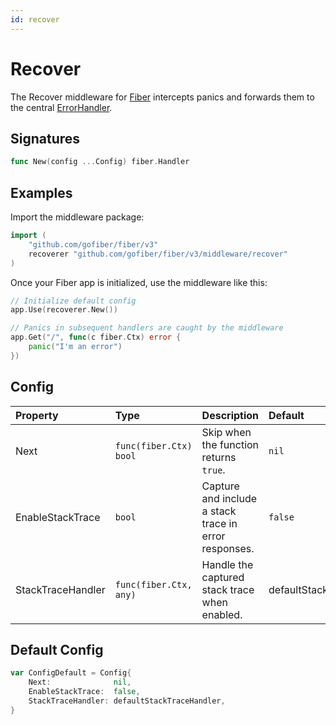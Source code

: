 ```yaml
---
id: recover
---
```


# Recover

The Recover middleware for [Fiber](https://github.com/gofiber/fiber) intercepts panics and forwards them to the central [ErrorHandler](../guide/error-handling).

## Signatures

```go
func New(config ...Config) fiber.Handler
```

## Examples

Import the middleware package:

```go
import (
    "github.com/gofiber/fiber/v3"
    recoverer "github.com/gofiber/fiber/v3/middleware/recover"
)
```

Once your Fiber app is initialized, use the middleware like this:

```go
// Initialize default config
app.Use(recoverer.New())

// Panics in subsequent handlers are caught by the middleware
app.Get("/", func(c fiber.Ctx) error {
    panic("I'm an error")
})
```

## Config

| Property          | Type                   | Description                                               | Default                  |
|:------------------|:-----------------------|:----------------------------------------------------------|:-------------------------|
| Next              | `func(fiber.Ctx) bool` | Skip when the function returns `true`.                    | `nil`                    |
| EnableStackTrace  | `bool`                 | Capture and include a stack trace in error responses.     | `false`                  |
| StackTraceHandler | `func(fiber.Ctx, any)` | Handle the captured stack trace when enabled.             | defaultStackTraceHandler |

## Default Config

```go
var ConfigDefault = Config{
    Next:              nil,
    EnableStackTrace:  false,
    StackTraceHandler: defaultStackTraceHandler,
}
```
